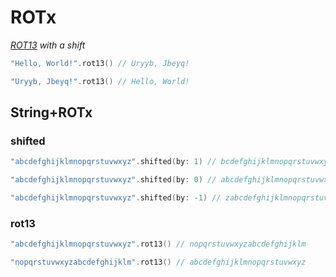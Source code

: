 # ROTx

*[ROT13](https://en.wikipedia.org/wiki/ROT13) with a shift*

```swift
"Hello, World!".rot13() // Uryyb, Jbeyq!

"Uryyb, Jbeyq!".rot13() // Hello, World!
```
## String+ROTx

### shifted

```swift
"abcdefghijklmnopqrstuvwxyz".shifted(by: 1) // bcdefghijklmnopqrstuvwxyza

"abcdefghijklmnopqrstuvwxyz".shifted(by: 0) // abcdefghijklmnopqrstuvwxyz

"abcdefghijklmnopqrstuvwxyz".shifted(by: -1) // zabcdefghijklmnopqrstuvwxy
```

### rot13

```swift
"abcdefghijklmnopqrstuvwxyz".rot13() // nopqrstuvwxyzabcdefghijklm

"nopqrstuvwxyzabcdefghijklm".rot13() // abcdefghijklmnopqrstuvwxyz
```
